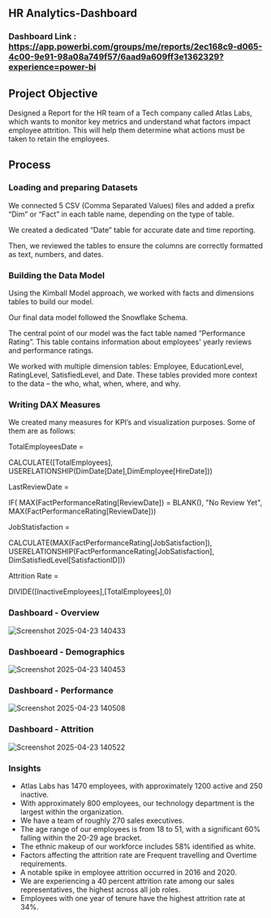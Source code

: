 ## HR Analytics-Dashboard

### Dashboard Link : https://app.powerbi.com/groups/me/reports/2ec168c9-d065-4c00-9e91-98a08a749f57/6aad9a609ff3e1362329?experience=power-bi

## Project Objective
Designed a Report for the HR team of a Tech company called Atlas Labs, which wants to monitor key metrics and understand what factors impact employee attrition. This will help them determine what actions must be taken to retain the employees. 

## Process
### Loading and preparing Datasets

We connected 5 CSV (Comma Separated Values) files    and added a prefix “Dim” or “Fact” in each table name, depending on the type of table.

We created a dedicated “Date” table for accurate date and time reporting. 

Then, we reviewed the tables to ensure the columns are correctly formatted as text, numbers, and dates. 

### Building the Data Model
Using the Kimball Model approach, we worked with facts and dimensions tables to build our model.

Our final data model followed the Snowflake Schema. 

The central point of our model was the fact table named “Performance Rating”. This table contains information about employees' yearly reviews and performance ratings.

We worked with multiple dimension tables: Employee, EducationLevel, RatingLevel, SatisfiedLevel, and Date. These tables provided more context to the data – the who, what, when, where, and why.

### Writing DAX Measures
We created many measures for KPI’s and visualization purposes. Some of them are as follows:

TotalEmployeesDate =

CALCULATE([TotalEmployees], USERELATIONSHIP(DimDate[Date],DimEmployee[HireDate]))

LastReviewDate = 

IF( MAX(FactPerformanceRating[ReviewDate]) = BLANK(), "No Review Yet", MAX(FactPerformanceRating[ReviewDate]))

JobStatisfaction = 

CALCULATE(MAX(FactPerformanceRating[JobSatisfaction]), USERELATIONSHIP(FactPerformanceRating[JobSatisfaction], DimSatisfiedLevel[SatisfactionID]))

Attrition Rate = 

DIVIDE([InactiveEmployees],[TotalEmployees],0)

### Dashboard - Overview

![Screenshot 2025-04-23 140433](https://github.com/user-attachments/assets/b96337ec-cd6d-4be0-9561-140ccea9f41a)


### Dashboeard - Demographics

![Screenshot 2025-04-23 140453](https://github.com/user-attachments/assets/4c082451-ada9-4880-a184-4a3e24c73336)


### Dashboard - Performance

![Screenshot 2025-04-23 140508](https://github.com/user-attachments/assets/061b6c5f-df6d-4038-9cba-fa135316c903)


### Dashboard - Attrition

![Screenshot 2025-04-23 140522](https://github.com/user-attachments/assets/6961cbab-655a-404c-a36b-f5e4f96bd95c)


### Insights
-	Atlas Labs has 1470 employees, with approximately 1200 active and 250 inactive.
-	With approximately 800 employees, our technology department is the largest within the organization.
-	We have a team of roughly 270 sales executives.
-	The age range of our employees is from 18 to 51, with a significant 60% falling within the 20-29 age bracket.
-	The ethnic makeup of our workforce includes 58% identified as white.
-	Factors affecting the attrition rate are Frequent travelling and Overtime requirements.
-	A notable spike in employee attrition occurred in 2016 and 2020.
-	We are experiencing a 40 percent attrition rate among our sales representatives, the highest across all job roles.
-	Employees with one year of tenure have the highest attrition rate at 34%.




